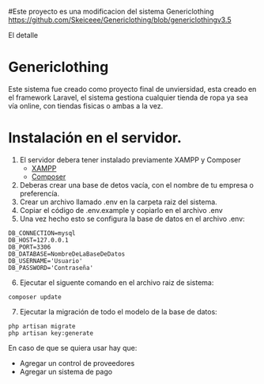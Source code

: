 #Este proyecto es una modificacion del sistema Genericlothing https://github.com/Skeiceee/Genericlothing/blob/genericlothingv3.5

El detalle
# Genericlothing 
Este sistema fue creado como proyecto final de unviersidad, esta creado en el framework Laravel, el sistema gestiona cualquier tienda de ropa ya sea vía online, con tiendas fisicas o ambas a la vez.

# Instalación en el servidor.

1. El servidor debera tener instalado previamente XAMPP y Composer
    * [XAMPP](https://www.apachefriends.org/es/index.html)
    * [Composer](https://getcomposer.org/)
2. Deberas crear una base de detos vacía, con el nombre de tu empresa o preferencía.
3. Crear un archivo llamado .env en la carpeta raiz del sistema.
4. Copiar el código de .env.example y copiarlo en el archivo .env 
5. Una vez hecho esto se configura la base de datos en el archivo .env:

```
DB_CONNECTION=mysql
DB_HOST=127.0.0.1
DB_PORT=3306
DB_DATABASE=NombreDeLaBaseDeDatos
DB_USERNAME='Usuario'
DB_PASSWORD='Contraseña'
```
6. Ejecutar el siguente comando en el archivo raiz de sistema:
```shell
composer update
```
7. Ejecutar la migración de todo el modelo de la base de datos:
```shell
php artisan migrate
php artisan key:generate
```
En caso de que se quiera usar hay que:

* Agregar un control de proveedores
* Agregar un sistema de pago
